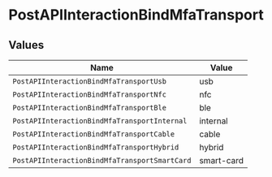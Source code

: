 # PostAPIInteractionBindMfaTransport


## Values

| Name                                          | Value                                         |
| --------------------------------------------- | --------------------------------------------- |
| `PostAPIInteractionBindMfaTransportUsb`       | usb                                           |
| `PostAPIInteractionBindMfaTransportNfc`       | nfc                                           |
| `PostAPIInteractionBindMfaTransportBle`       | ble                                           |
| `PostAPIInteractionBindMfaTransportInternal`  | internal                                      |
| `PostAPIInteractionBindMfaTransportCable`     | cable                                         |
| `PostAPIInteractionBindMfaTransportHybrid`    | hybrid                                        |
| `PostAPIInteractionBindMfaTransportSmartCard` | smart-card                                    |